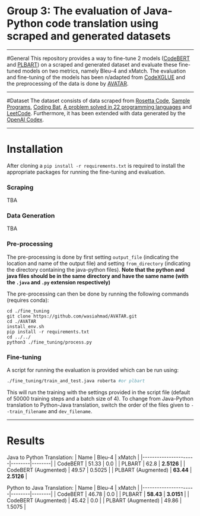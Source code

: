 # Group 3: The evaluation of Java-Python code translation using scraped and generated datasets

---

#General
This repository provides a way to fine-tune 2 models ([CodeBERT](https://github.com/microsoft/CodeBERT) and [PLBART](https://github.com/wasiahmad/PLBART)) on a scraped and generated dataset and evaluate these fine-tuned models on two metrics, namely Bleu-4 and xMatch. 
The evaluation and fine-tuning of the models has been n/adapted from [CodeXGLUE](https://github.com/microsoft/CodeXGLUE) and the preprocessing of the data is done by [AVATAR](https://github.com/wasiahmad/AVATAR).

---

#Dataset
The dataset consists of data scraped from [Rosetta Code](https://rosettacode.org/wiki/Rosetta_Code), [Sample Programs](https://sampleprograms.io/languages/), [Coding Bat](https://codingbat.com/), [A problem solved in 22 programming languages](https://andrewshitov.com/2020/12/07/a-problem-solved-in-22-programming-languages/) and [LeetCode](https://walkccc.me/LeetCode/).
Furthermore, it has been extended with data generated by the [OpenAI Codex](https://openai.com/blog/openai-codex/).

---

# Installation

After cloning a `pip install -r requirements.txt` is required to install the appropriate packages for running the fine-tuning and evaluation.

### Scraping
TBA

### Data Generation
TBA

### Pre-processing
The pre-processing is done by first setting `output_file` (indicating the location and name of the output file) and setting `from_directory` (indicating the directory containing the java-python files).
**Note that the python and java files should be in the same directory and have the same name (with the `.java` and `.py` extension respectively)**

The pre-processing can then be done by running the following commands (requires conda):
```shell
cd ./fine_tuning
git clone https://github.com/wasiahmad/AVATAR.git
cd ./AVATAR
install_env.sh
pip install -r requirements.txt
cd ../../
python3 ./fine_tuning/process.py
```

### Fine-tuning

A script for running the evaluation is provided which can be run using:
```bash
./fine_tuning/train_and_test.java roberta #or plbart
```
This will run the training with the settings provided in the script file (default of 50000 training steps and a batch size of 4). To change from Java-Python translation to Python-Java translation, switch the order of the files given to `--train_filename` and `dev_filename`.

---

# Results

Java to Python Translation:
| Name                 | Bleu-4 | xMatch |
|----------------------|--------|--------|
| CodeBERT             | 51.33  | 0.0    |
| PLBART               | 62.8   | **2.5126** |
| CodeBERT (Augmented) | 49.57  | 0.5025 |
| PLBART (Augmented)   | **63.44**  | **2.5126** |

Python to Java Translation:
| Name                 | Bleu-4 | xMatch |
|----------------------|--------|--------|
| CodeBERT             | 46.78  | 0.0    |
| PLBART               | **58.43**  | **3.0151** |
| CodeBERT (Augmented) | 45.42  | 0.0    |
| PLBART (Augmented)   | 49.86  | 1.5075 |